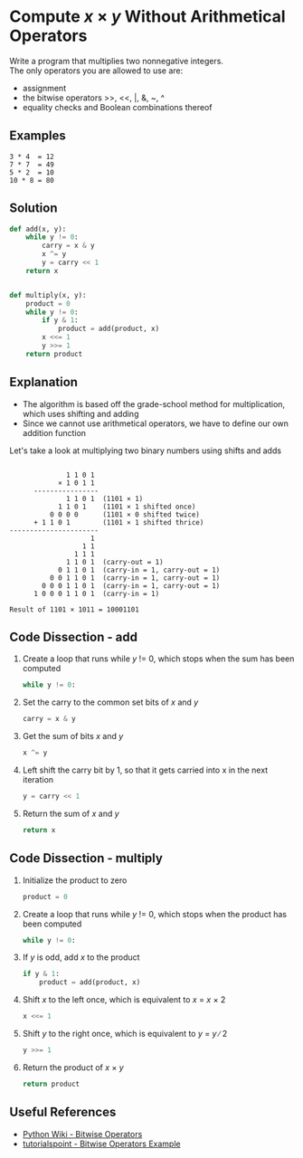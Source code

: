 # Compute _x_ &times; _y_ Without Arithmetical Operators
Write a program that multiplies two nonnegative integers.  
The only operators you are allowed to use are:  
* assignment  
* the bitwise operators >>, <<, |, &, ~, ^  
* equality checks and Boolean combinations thereof  
  
## Examples
```
3 * 4  = 12
7 * 7  = 49
5 * 2  = 10
10 * 8 = 80
```
  
## Solution
```python
def add(x, y):
    while y != 0:
        carry = x & y
        x ^= y
        y = carry << 1
    return x


def multiply(x, y):
    product = 0
    while y != 0:
        if y & 1:
            product = add(product, x)
        x <<= 1
        y >>= 1
    return product
```
  
## Explanation
* The algorithm is based off the grade-school method for multiplication, which uses shifting and adding  
* Since we cannot use arithmetical operators, we have to define our own addition function  
  
Let's take a look at multiplying two binary numbers using shifts and adds 
<pre><code>
              1 1 0 1
            &times; 1 0 1 1
      ----------------
              1 1 0 1  (1101 &times; 1)
            1 1 0 1    (1101 &times; 1 shifted once)
          0 0 0 0      (1101 &times; 0 shifted twice)
      &plus; 1 1 0 1        (1101 &times; 1 shifted thrice)
----------------------
                    1
                  1 1
                1 1 1
              1 1 0 1  (carry-out = 1)
            0 1 1 0 1  (carry-in = 1, carry-out = 1)
          0 0 1 1 0 1  (carry-in = 1, carry-out = 1)
        0 0 0 1 1 0 1  (carry-in = 1, carry-out = 1)
      1 0 0 0 1 1 0 1  (carry-in = 1)

Result of 1101 &times; 1011 = 10001101
</code></pre>
  
## Code Dissection - add
1. Create a loop that runs while _y_ != 0, which stops when the sum has been computed  
    ```python
    while y != 0:
    ```
2. Set the carry to the common set bits of _x_ and _y_  
    ```python
    carry = x & y
    ```
3. Get the sum of bits _x_ and _y_  
    ```python
    x ^= y
    ```
4. Left shift the carry bit by 1, so that it gets carried into x in the next iteration  
    ```python
    y = carry << 1
    ```
5. Return the sum of _x_ and _y_  
    ```python
    return x
    ```
  
## Code Dissection - multiply
1. Initialize the product to zero  
    ```python
    product = 0
    ```
2. Create a loop that runs while _y_ != 0, which stops when the product has been computed  
    ```python
    while y != 0:
    ```
3. If _y_ is odd, add _x_ to the product  
    ```python
    if y & 1:
        product = add(product, x)
    ```
4. Shift _x_ to the left once, which is equivalent to _x_ = _x_ &times; 2  
    ```python
    x <<= 1
    ```
5. Shift _y_ to the right once, which is equivalent to _y_ = _y_ &#8725; 2  
    ```python
    y >>= 1
    ```
6. Return the product of _x_ &times; _y_  
    ```python
    return product
    ```
  
## Useful References
* [Python Wiki - Bitwise Operators](https://wiki.python.org/moin/BitwiseOperators)
* [tutorialspoint - Bitwise Operators Example](https://www.tutorialspoint.com/python/bitwise_operators_example.htm)